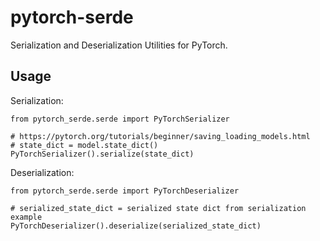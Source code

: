 # pytorch-serde

Serialization and Deserialization Utilities for PyTorch.

## Usage

Serialization:
```
from pytorch_serde.serde import PyTorchSerializer

# https://pytorch.org/tutorials/beginner/saving_loading_models.html
# state_dict = model.state_dict()
PyTorchSerializer().serialize(state_dict)
```

Deserialization:
```
from pytorch_serde.serde import PyTorchDeserializer

# serialized_state_dict = serialized state dict from serialization example
PyTorchDeserializer().deserialize(serialized_state_dict)
```
